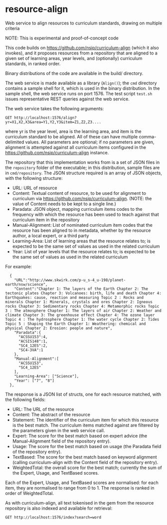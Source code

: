 # resource-align
Web service to align resources to curriculum standards, drawing on multiple criteria

NOTE: This is experimental and proof-of-concept code

This code builds on https://github.com/nsip/curriculum-align (which it also invokes), and it proposes resources from a repository that are aligned to a given set of learning areas, year levels, and (optionally) curriculum standards, in ranked order.

Binary distributions of the code are available in the build/ directory.

The web service is made available as a library (`Align()`); the `cmd` directory contains a sample shell for it, which is used in the binary distribution. In the sample shell, the web service runs on port 1576. The test script `test.sh` issues representative REST queries against the web service.

The web service takes the following arguments:

````
GET http://localhost:1576/align?yr=X1,X2,X3&area=Y1,Y2,Y3&item=Z1,Z2,Z3....
````

where yr is the year level, area is the learning area, and item is the curriculum standard to be aligned. All of these can have multiple comma-delimited values. All parameters are optional; if no parameters are given, alignment is attempted against all curriculum items configured in the https://github.com/nsip/curriculum-align instance.

The repository that this implementation works from is a set of JSON files in the `repository` folder of the executable; in this distribution, sample files are in `cmd/repository`. The JSON structure required is an array of JSON objects, with the following structure:

* URL: URL of resource
* Content: Textual content of resource, to be used for alignment to curriculum via https://github.com/nsip/curriculum-align. (NOTE: the value of Content needs to be kept to a single line.)
* Paradata: JSON object, mapping curriculum items codes to the frequency with which the resource has been used to teach against that curriculum item in the repository
* Manual-Alignment: List of nominated curriculum item codes that the resource has been aligned to in metadata, whether by the resource author, a local expert, or a third party
* Learning-Area: List of learning areas that the resource relates to; is expected to be the same set of values as used in the related curriculum
* Year: List of year levels that the resource relates to; is expected to be the same set of values as used in the related curriculum

For example:

````
  {
    "URL":"http://www.skwirk.com/p-u_s-4_u-198/planet-earth/nsw/science",
    "Content":"Chapter 1: The layers of the Earth Chapter 2: The tectonic plates Chapter 3: Volcanoes: birth, life and death Chapter 4: Earthquakes: cause, reaction and measuring Topic 2 : Rocks and minerals Chapter 1: Minerals, crystals and ores Chapter 2: Igneous rocks Chapter 3: Sedimentary rocks Chapter 4: Metamorphic rocks Topic 3 : The atmosphere Chapter 1: The layers of air Chapter 2: Weather and climate Chapter 3: The greenhouse effect Chapter 4: The ozone layer Topic 4 : The hydrosphere Chapter 1: The water cycle Chapter 2: Tides Topic 5 : Shaping the Earth Chapter 1: Weathering: chemical and physical Chapter 2: Erosion: people and nature",
    "Paradata":{
      "ACSSU153":4,
      "ACSIS148":1,
      "SC4_12ES":2,
      "SC4-3VA":1
    },
    "Manual-Alignment":[
      "ACSSU153",
      "SC4_12ES"
    ],
    "Learning-Area": ["Science"],
    "Year": ["7", "8"]
  },
````

The response is a JSON list of structs, one for each resource matched, with the following fields:

* URL: The URL of the resource
* Content: The abstract of the resource
* Statement: The identifier of the curriculum item for which this resource is the best match. The curriculum items matched against are filtered by the parameters given in the web service call.
* Expert: The score for the best match based on expert advice (the Manual-Alignment field of the repository entry).
* Usage: The score for the best match based on usage (the Paradata field of the repository entry).
* TextBased: The score for the best match based on keyword alignment (calling curriculum-align with the Content field of the repository entry).
* WeightedTotal: the overall score for the best match; currently the sum of the Expert, Usage, and TextBased scores.

Each of the Expert, Usage, and TextBased scores are normalised: for each item, they are normalised to range from 0 to 1. The response is ranked in order of WeightedTotal.

As with curriculum-align, all text tokenised in the gem from the resource repository is also indexed and available for retrieval:

````
GET http://localhost:1576/index?search=word
````

